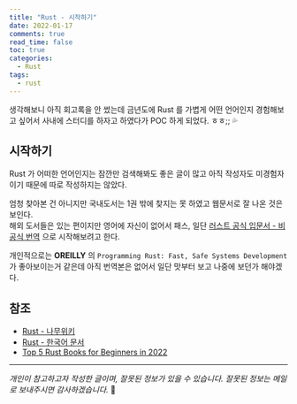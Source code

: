 ```yaml
---
title: "Rust - 시작하기"
date: 2022-01-17
comments: true
read_time: false
toc: true
categories:
  - Rust
tags:
  - rust
---
```


생각해보니 아직 회고록을 안 썼는데 금년도에 Rust 를 가볍게 어떤 언어인지 경험해보고 싶어서 사내에 스터디를 하자고 하였다가 POC 하게 되었다. ㅎㅎ;; 💦

## 시작하기

Rust 가 어떠한 언어인지는 잠깐만 검색해봐도 좋은 글이 많고 아직 작성자도 미경험자이기 때문에 따로 작성하지는 않았다.

엄청 찾아본 건 아니지만 국내도서는 1권 밖에 찾지는 못 하였고 웹문서로 잘 나온 것은 보인다.  
해외 도서들은 있는 편이지만 영어에 자신이 없어서 패스, 일단 [러스트 공식 입문서 - 비공식 번역](https://rinthel.github.io/rust-lang-book-ko/foreword.html) 으로 시작해보려고 한다.

개인적으로는 **OREILLY** 의 `Programming Rust: Fast, Safe Systems Development` 가 좋아보이는거 같은데 아직 번역본은 없어서 일단 맛부터 보고 나중에 보던가 해야겠다.

## 참조

- [Rust - 나무위키](https://namu.wiki/w/Rust)
- [Rust - 한국어 문서](https://prev.rust-lang.org/ko-KR/documentation.html)
- [Top 5 Rust Books for Beginners in 2022](https://booksoncode.com/articles/best-rust-books-for-beginners)
<hr/>

_개인이 참고하고자 작성한 글이며, 잘못된 정보가 있을 수 있습니다. 잘못된 정보는 메일로 보내주시면 감사하겠습니다._ 🙏
